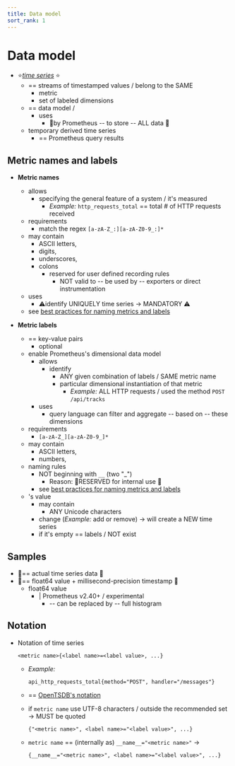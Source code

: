 ```yaml
---
title: Data model
sort_rank: 1
---
```


# Data model

* ⭐️[_time series_](http://en.wikipedia.org/wiki/Time_series) ⭐️
  * == streams of timestamped values / belong to the SAME
    * metric
    * set of labeled dimensions
  * == data model / 
    * uses
      * 👀by Prometheus -- to store -- ALL data 👀
  * temporary derived time series
    * == Prometheus query results

## Metric names and labels

* **Metric names**
  * allows
    * specifying the general feature of a system / it's measured
      * _Example:_ `http_requests_total` == total # of HTTP requests received
  * requirements
    * match the regex `[a-zA-Z_:][a-zA-Z0-9_:]*`
  * may contain
    * ASCII letters,
    * digits,
    * underscores,
    * colons
      * reserved for user defined recording rules
        * NOT valid to -- be used by -- exporters or direct instrumentation
  * uses
    * ⚠️identify UNIQUELY time series -> MANDATORY ⚠️
  * see [best practices for naming metrics and labels](/docs/practices/naming/)

* **Metric labels**
  * == key-value pairs
    * optional
  * enable Prometheus's dimensional data model
    * allows
      * identify
        * ANY given combination of labels / SAME metric name
        * particular dimensional instantiation of that metric 
          * _Example:_ ALL HTTP requests / used the method `POST` `/api/tracks` 
    * uses
      * query language can filter and aggregate -- based on -- these dimensions
  * requirements
    * `[a-zA-Z_][a-zA-Z0-9_]*`
  * may contain
    * ASCII letters,
    * numbers,
  * naming rules
    * NOT beginning with `__` (two "_")
      * Reason: 🧠RESERVED for internal use 🧠
    * see [best practices for naming metrics and labels](/docs/practices/naming/)
  * 's value
    * may contain 
      * ANY Unicode characters
    * change (_Example:_ add or remove) -> will create a NEW time series
    * if it's empty == labels / NOT exist

## Samples

* 👀== actual time series data 👀
* 👀== float64 value + millisecond-precision timestamp 👀
  * float64 value
    * | Prometheus v2.40+ / experimental 
      * -- can be replaced by -- full histogram

## Notation 

* Notation of time series
  ```
  <metric name>{<label name>=<label value>, ...}
  ```
  
  * _Example:_ 
    ```
    api_http_requests_total{method="POST", handler="/messages"}
    ```

  * == [OpenTSDB's notation](http://opentsdb.net/)
  * if `metric name` use UTF-8 characters / outside the recommended set -> MUST be quoted
    ```
    {"<metric name>", <label name>="<label value>", ...}
    ```
  * `metric name` == (internally as) `__name__="<metric name>"` ->
    ```
    {__name__="<metric name>", <label name>="<label value>", ...}
    ```

